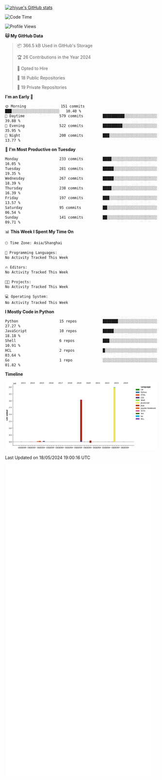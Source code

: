 
[![zhiyue's GitHub stats](https://github-readme-stats.vercel.app/api?username=zhiyue)](https://github.com/anuraghazra/github-readme-stats&&show_icons=true)

<!--START_SECTION:waka-->
![Code Time](http://img.shields.io/badge/Code%20Time-2%2C215%20hrs%2020%20mins-blue)

![Profile Views](http://img.shields.io/badge/Profile%20Views-0-blue)

**🐱 My GitHub Data** 

> 📦 366.5 kB Used in GitHub's Storage 
 > 
> 🏆 26 Contributions in the Year 2024
 > 
> 💼 Opted to Hire
 > 
> 📜 18 Public Repositories 
 > 
> 🔑 19 Private Repositories 
 > 
**I'm an Early 🐤** 

```text
🌞 Morning                151 commits         ███░░░░░░░░░░░░░░░░░░░░░░   10.40 % 
🌆 Daytime                579 commits         ██████████░░░░░░░░░░░░░░░   39.88 % 
🌃 Evening                522 commits         █████████░░░░░░░░░░░░░░░░   35.95 % 
🌙 Night                  200 commits         ███░░░░░░░░░░░░░░░░░░░░░░   13.77 % 
```
📅 **I'm Most Productive on Tuesday** 

```text
Monday                   233 commits         ████░░░░░░░░░░░░░░░░░░░░░   16.05 % 
Tuesday                  281 commits         █████░░░░░░░░░░░░░░░░░░░░   19.35 % 
Wednesday                267 commits         █████░░░░░░░░░░░░░░░░░░░░   18.39 % 
Thursday                 238 commits         ████░░░░░░░░░░░░░░░░░░░░░   16.39 % 
Friday                   197 commits         ███░░░░░░░░░░░░░░░░░░░░░░   13.57 % 
Saturday                 95 commits          ██░░░░░░░░░░░░░░░░░░░░░░░   06.54 % 
Sunday                   141 commits         ██░░░░░░░░░░░░░░░░░░░░░░░   09.71 % 
```


📊 **This Week I Spent My Time On** 

```text
🕑︎ Time Zone: Asia/Shanghai

💬 Programming Languages: 
No Activity Tracked This Week

🔥 Editors: 
No Activity Tracked This Week

🐱‍💻 Projects: 
No Activity Tracked This Week

💻 Operating System: 
No Activity Tracked This Week
```

**I Mostly Code in Python** 

```text
Python                   15 repos            ███████░░░░░░░░░░░░░░░░░░   27.27 % 
JavaScript               10 repos            █████░░░░░░░░░░░░░░░░░░░░   18.18 % 
Shell                    6 repos             ███░░░░░░░░░░░░░░░░░░░░░░   10.91 % 
HCL                      2 repos             █░░░░░░░░░░░░░░░░░░░░░░░░   03.64 % 
Go                       1 repo              ░░░░░░░░░░░░░░░░░░░░░░░░░   01.82 % 
```



**Timeline**

![Lines of Code chart](https://raw.githubusercontent.com/zhiyue/zhiyue/main/assets/bar_graph.png)


 Last Updated on 18/05/2024 19:00:16 UTC
<!--END_SECTION:waka-->

<!-- [![Top Langs](https://github-readme-stats.vercel.app/api/top-langs/?username=zhiyue)](https://github.com/anuraghazra/github-readme-stats) -->

![](./github-metrics.svg)

